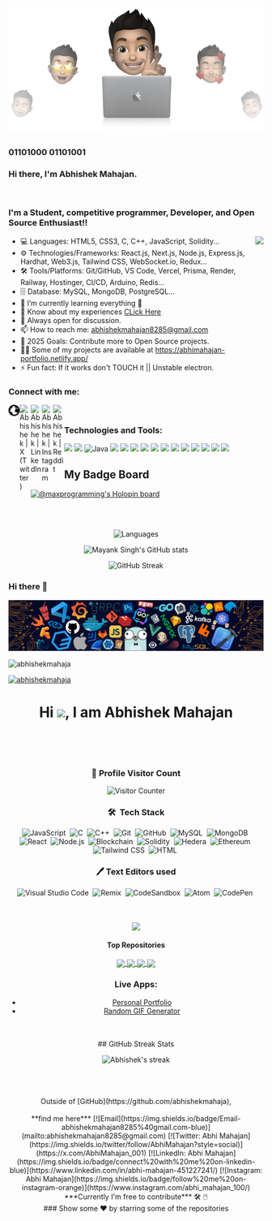 
<p align="center">
  <img src="https://raw.githubusercontent.com/KevinPatel04/KevinPatel04/master/cover-thompson.png" alt="Cover Image" />
</p>

### 01101000 01101001

### Hi there, I'm Abhishek Mahajan.
<br>

### I'm a Student, competitive programmer, Developer, and Open Source Enthusiast!!

<img align="right" src="coding-freak.gif" />

  - 💻 Languages: HTML5, CSS3, C, C++, JavaScript, Solidity...
  - ⚙️ Technologies/Frameworks: React.js, Next.js, Node.js, Express.js, Hardhat, Web3.js, Tailwind CSS, WebSocket.io, Redux...
  - 🛠️ Tools/Platforms: Git/GitHub, VS Code, Vercel, Prisma, Render, Railway, Hostinger, CI/CD, Arduino, Redis...
  - 🗄️ Database: MySQL, MongoDB, PostgreSQL...
- 🌱 I’m currently learning everything 🤣
- 📄 Know about my experiences [CLick Here](https://drive.google.com/file/d/1LrJSUH2zJxjDEJAn0gu78PzgWCXUOsT8/view?usp=sharing)
- 👯 Always open for discussion.
- 📫 How to reach me: abhishekmahajan8285@gmail.com
- 🥅 2025 Goals: Contribute more to Open Source projects.
- 👨‍💻 Some of my projects are available at https://abhimahajan-portfolio.netlify.app/
- ⚡ Fun fact: If it works don't TOUCH it || Unstable electron.


### Connect with me:

[<img align="left" alt="Abhishek | Portfolio" width="22px" src="https://raw.githubusercontent.com/iconic/open-iconic/master/svg/globe.svg" />](https://abhimahajan-portfolio.netlify.app/)
[<img align="left" alt="Abhishek | X (Twitter)" width="22px" src="https://cdn.jsdelivr.net/npm/simple-icons@v3/icons/twitter.svg" />](https://x.com/AbhiMahajan_001)
[<img align="left" alt="Abhishek | LinkedIn" width="22px" src="https://cdn.jsdelivr.net/npm/simple-icons@v3/icons/linkedin.svg" />](https://www.linkedin.com/in/abhi-abhi-451227241/)
[<img align="left" alt="Abhishek | Instagram" width="22px" src="https://cdn.jsdelivr.net/npm/simple-icons@v3/icons/instagram.svg" />](https://www.instagram.com/abhi_mahajan_100/)
[<img align="left" alt="Abhishek | Reddit" width="22px" src="https://cdn.jsdelivr.net/npm/simple-icons@v3/icons/reddit.svg" />](https://www.reddit.com/user/AbhiMahajan_100/)

<br>

### Technologies and Tools:

![](https://img.shields.io/badge/Visual_Studio_2019-5C2D91?style=for-the-badge&logo=visual%20studio&logoColor=white)
![](https://img.shields.io/badge/Python-3776AB?style=for-the-badge&logo=python&logoColor=white)
![Java](https://img.shields.io/badge/java-%23ED8B00.svg?style=for-the-badge&logo=java&logoColor=white)
![](https://img.shields.io/badge/HTML5-E34F26?style=for-the-badge&logo=html5&logoColor=white)
![](https://img.shields.io/badge/JavaScript-323330?style=for-the-badge&logo=javascript&logoColor=F7DF1E)
![](https://img.shields.io/badge/CSS3-1572B6?style=for-the-badge&logo=css3&logoColor=white)
![](https://img.shields.io/badge/Bootstrap-563D7C?style=for-the-badge&logo=bootstrap&logoColor=white)
![](https://img.shields.io/badge/Microsoft_Excel-217346?style=for-the-badge&logo=microsoft-excel&logoColor=white)
![](https://img.shields.io/badge/C%2B%2B-00599C?style=for-the-badge&logo=c%2B%2B&logoColor=white)
![](https://img.shields.io/badge/C-00599C?style=for-the-badge&logo=c&logoColor=white)
![](https://img.shields.io/badge/Markdown-000000?style=for-the-badge&logo=markdown&logoColor=white)
![](https://img.shields.io/badge/Microsoft_Word-2B579A?style=for-the-badge&logo=microsoft-word&logoColor=white)
![](https://img.shields.io/badge/Git-F05032?style=for-the-badge&logo=git&logoColor=white)
![](https://img.shields.io/badge/Adobe_Photoshop-31A8FF?style=for-the-badge&logo=adobe-photoshop&logoColor=white)
![](https://img.shields.io/badge/Flask-414141?style=for-the-badge&logo=flask&logoColor=white)

## My Badge Board

[![@maxprogramming's Holopin board](https://holopin.me/mayankkuthar8)](https://www.holopin.io/@mayankkuthar8)


<br />
<br />

[website]: https://mayankkuthar.github.io/CU-StudySpot/index.html
[youtube]: https://www.youtube.com/channel/UCne3T8OHtU0hBZq28SO1wyQ
[instagram]: https://www.instagram.com/mayankkuthar/
[linkedin]: https://www.linkedin.com/in/mayankkuthar/
[codechef]: https://www.codechef.com/users/kutharmayank
[stopstalk]: https://www.stopstalk.com/user/profile/mayankkuthar

<div align="center">
  
![Languages](https://github-readme-stats.vercel.app/api/top-langs?username=mayankkuthar&theme=merko&show_icons=true&locale=en&layout=compact)
  
![Mayank Singh's GitHub stats](https://github-readme-stats.vercel.app/api?username=mayankkuthar&theme=dracula)
  
[Themes]: <> (dark, radical, merko, gruvbox, tokyonight, onedark, cobalt, synthwave, highcontrast, dracula)
  
![GitHub Streak](http://github-readme-streak-stats.herokuapp.com?user=mayankkuthar&theme=merko)

</div>

### Hi there 👋
<p align="center"><img src="https://raw.githubusercontent.com/KevinPatel04/KevinPatel04/master/header.png"></p>
<p align="left"> 
    <img src="https://komarev.com/ghpvc/?username=abhishekmahaja&label=Profile%20views&color=0e75b6&style=flat" alt="abhishekmahaja" /> 
</p>

<p align="left"> 
    <a href="https://github.com/ryo-ma/github-profile-trophy"><img src="https://github-profile-trophy.vercel.app/?username=abhishekmahaja" alt="abhishekmahaja" /></a> 
</p>

<h1 align="center">Hi <img src="https://raw.githubusercontent.com/abhishekmahaja/abhishekmahaja/master/Hi.gif" width="30px">, I am Abhishek Mahajan </h1>


<br/>
<br/>
<br/>
  
<div align=center>
<div align="center">
  <h3><b>📍 Profile Visitor Count</b></h3>
</div>

<!-- retro visitor counter -->  
<p align="center">   
  <img src="https://komarev.com/ghpvc/?username=abhishekmahaja&style=flat-square&color=blue" alt="Visitor Counter" />  
</p>

### 🛠 &nbsp;Tech Stack

![JavaScript](https://img.shields.io/badge/-JavaScript-05122A?style=flat&logo=javascript)&nbsp;
![C](https://img.shields.io/badge/-C-05122A?style=flat&logo=C&logoColor=A8B9CC)&nbsp;
![C++](https://img.shields.io/badge/-C++-05122A?style=flat&logo=C%2B%2B&logoColor=00599C)&nbsp;
![Git](https://img.shields.io/badge/-Git-05122A?style=flat&logo=git)&nbsp;
![GitHub](https://img.shields.io/badge/-GitHub-05122A?style=flat&logo=github)&nbsp;
![MySQL](https://img.shields.io/badge/-MySQL-05122A?style=flat&logo=mysql&logoColor=4479A1)&nbsp;
![MongoDB](https://img.shields.io/badge/MongoDB-4EA94B?style=for-the-badge&logo=mongodb&logoColor=white)&nbsp;
![React](https://img.shields.io/badge/React_Native-20232A?style=for-the-badge&logo=react&logoColor=61DAFB)&nbsp;
![Node.js](https://img.shields.io/badge/-Node.js-05122A?style=flat&logo=node.js&logoColor=339933)&nbsp;
![Blockchain](https://img.shields.io/badge/-Blockchain-05122A?style=flat&logo=blockchain)&nbsp;
![Solidity](https://img.shields.io/badge/-Solidity-05122A?style=flat&logo=solidity)&nbsp;
![Hedera](https://img.shields.io/badge/Hedera-2A3A49?style=for-the-badge&logo=hedera-hashgraph)&nbsp;
![Ethereum](https://img.shields.io/badge/-Ethereum-05122A?style=flat&logo=ethereum)&nbsp;
![Tailwind CSS](https://img.shields.io/badge/Tailwind_CSS-38B2AC?style=for-the-badge&logo=tailwind-css&logoColor=white)&nbsp;
![HTML](https://img.shields.io/badge/-HTML-05122A?style=flat&logo=html5)&nbsp;

### 🖊️ Text Editors used

![Visual Studio Code](https://img.shields.io/badge/-Visual%20Studio%20Code-05122A?style=flat&logo=visual-studio-code&logoColor=007ACC)&nbsp;
![Remix](https://img.shields.io/badge/Remix-%23000000.svg?&style=for-the-badge&logo=remix&logoColor=white)&nbsp;
![CodeSandbox](https://img.shields.io/badge/CodeSandbox-%23000000.svg?&style=for-the-badge&logo=codesandbox&logoColor=white)&nbsp;
![Atom](https://img.shields.io/badge/Atom-66595C?style=for-the-badge&logo=Atom&logoColor=white)&nbsp;
![CodePen](https://img.shields.io/badge/CodePen-%23000000.svg?&style=for-the-badge&logo=codepen&logoColor=white)&nbsp;

<br>
<br>
<!-- <a href="https://github.com/anuraghazra/github-readme-stats">
  <img align="center" src="https://github-readme-stats.vercel.app/api?username=abhishekmahaja&show_icons=true&include_all_commits=true&theme=chartreuse-dark&hide_border=true" alt="Abhishek's GitHub Stats" />
</a> -->
<a href="https://github.com/abhishekmahaja/github-readme-stats">
  <img align="center" src="https://github-readme-stats.vercel.app/api/top-langs/?username=abhishekmahaja&layout=compact&theme=chartreuse-dark&hide_border=true" width="400" />
</a>
<!-- <a href="https://github.com/abhishekmahaja/github-readme-stats">
  <img align="center" src="https://github-readme-stats.vercel.app/api/top-langs/?username=abhishekmahaja&layout=compact&theme=chartreuse-dark&hide_border=true" width="400" />
</a> -->
<br/>

#### Top Repositories

<a href="https://github.com/abhishekmahaja/Twitter-DAPP-Solidity-Blockchain-">
  <img align="center" src="https://github-readme-stats.vercel.app/api/pin/?username=abhishekmahaja&repo=Twitter-DAPP-Solidity-Blockchain-&theme=cobalt" />
</a>
<a href="https://github.com/abhishekmahaja/Personal-Portfolio">
  <img align="center" src="https://github-readme-stats.vercel.app/api/pin/?username=abhishekmahaja&repo=Personal-Portfolio&theme=cobalt" />
</a>
<a href="https://github.com/abhishekmahaja/User-Authentication-Project">
  <img align="center" src="https://github-readme-stats.vercel.app/api/pin/?username=abhishekmahaja&repo=User-Authentication-Project&theme=cobalt" />
</a>
<a href="https://github.com/abhishekmahaja/Random-GIF-Generator-Project">
  <img align="center" src="https://github-readme-stats.vercel.app/api/pin/?username=abhishekmahaja&repo=Random-GIF-Generator-Project&theme=cobalt" />
</a>

### Live Apps:
- [Personal Portfolio](https://abhimahajan-portfolio.netlify.app/)
- [Random GIF Generator](https://randamgifsgenerator.netlify.app/)
<br />
<br />
</a>
## GitHub Streak Stats
<p align="center">
  <img title="🔥 Get streak stats for your profile at git.io/streak-stats" alt="Abhishek's streak" src="https://github-readme-streak-stats.herokuapp.com/?user=abhishekmahaja&theme=dark&hide_border" />
</p>
<br /> 
<br />
<br />
Outside of [GitHub](https://github.com/abhishekmahaja), 
<br>
<br> **find me here***
[![Email](https://img.shields.io/badge/Email-abhishekmahajan8285%40gmail.com-blue)](mailto:abhishekmahajan8285@gmail.com)
[![Twitter: Abhi Mahajan](https://img.shields.io/twitter/follow/AbhiMahajan?style=social)](https://x.com/AbhiMahajan_001)
[![LinkedIn: Abhi Mahajan](https://img.shields.io/badge/connect%20with%20me%20on-linkedin-blue)](https://www.linkedin.com/in/abhi-mahajan-451227241/)
[![Instagram: Abhi Mahajan](https://img.shields.io/badge/follow%20me%20on-instagram-orange)](https://www.instagram.com/abhi_mahajan_100/)
***Currently I'm free to contribute***  🛠️ 🖱️</br>
### Show some ❤️ by starring some of the repositories
